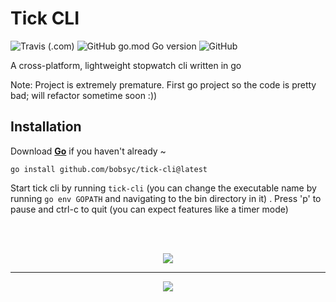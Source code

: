 # Tick CLI

![Travis (.com)](https://img.shields.io/travis/com/bobsyc/tick-cli?logo=travis&style=for-the-badge) ![GitHub go.mod Go version](https://img.shields.io/github/go-mod/go-version/bobsyc/tick-cli?logo=go&style=for-the-badge) ![GitHub](https://img.shields.io/github/license/bobsyc/tick-cli?style=for-the-badge)

A cross-platform, lightweight stopwatch cli written in go

Note: Project is extremely premature. First go project so the code is pretty bad; will refactor sometime soon :))

## Installation

Download **[Go](https://golang.org/dl/)** if you haven't already ~

```shell
go install github.com/bobsyc/tick-cli@latest
```

Start tick cli by running `tick-cli` (you can change the executable name by running `go env GOPATH` and navigating to the bin directory in it) . Press 'p' to pause and ctrl-c to quit (you can expect features like a timer mode)

<br />
<br />

<p align="center">
 <img src="https://user-images.githubusercontent.com/48749918/135762549-49864ccd-7b24-47b6-a28c-3d65e89396a8.png"/>
 <hr />
</p>

<p align="center">
 <img src="https://media.giphy.com/media/st0dRBvRuMqcrZp7ye/giphy.gif"/>

</p>



